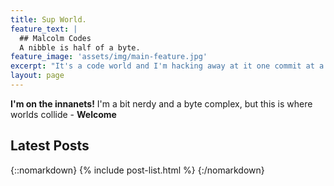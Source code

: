 ```yaml
---
title: Sup World.
feature_text: |
  ## Malcolm Codes
  A nibble is half of a byte.
feature_image: 'assets/img/main-feature.jpg'
excerpt: "It's a code world and I'm hacking away at it one commit at a time."
layout: page
---
```


**I'm on the innanets!** I'm a bit nerdy and a byte complex, but this is where worlds collide - **Welcome**

## Latest Posts

{::nomarkdown}
{% include post-list.html %}
{:/nomarkdown}
